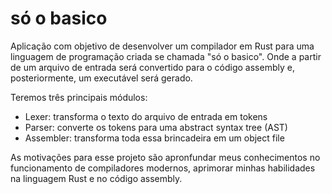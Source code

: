 # só o basico

Aplicação com objetivo de desenvolver um compilador em Rust para uma linguagem de programação criada se chamada "só o basico". Onde a partir de um arquivo de entrada será convertido para o código assembly e, posteriormente, um executável será gerado.

Teremos três principais módulos:
- Lexer: transforma o texto do arquivo de entrada em tokens
- Parser: converte os tokens para uma abstract syntax tree (AST)
- Assembler: transforma toda essa brincadeira em um object file

As motivações para esse projeto são apronfundar meus conhecimentos no funcionamento de compiladores modernos, aprimorar minhas habilidades na linguagem Rust e no código assembly.
